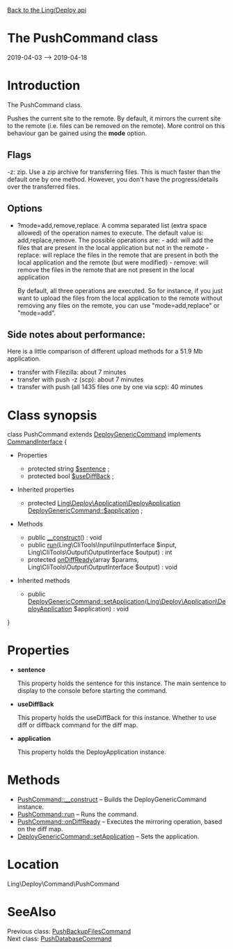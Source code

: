 [Back to the Ling/Deploy api](https://github.com/lingtalfi/Deploy/blob/master/doc/api/Ling/Deploy.md)



The PushCommand class
================
2019-04-03 --> 2019-04-18






Introduction
============

The PushCommand class.

Pushes the current site to the remote.
By default, it mirrors the current site to the remote (i.e. files can be removed on the remote).
More control on this behaviour gan be gained using the **mode** option.



Flags
----------

-z: zip. Use a zip archive for transferring files. This is much faster than the default one by one method.
         However, you don't have the progress/details over the transferred files.


Options
------------

- ?mode=add,remove,replace.
     A comma separated list (extra space allowed) of the operation names to execute.
     The default value is: add,replace,remove.
     The possible operations are:
         - add: will add the files that are present in the local application but not in the remote
         - replace: will replace the files in the remote that are present in both the local application and the remote (but were modified)
         - remove: will remove the files in the remote that are not present in the local application

     By default, all three operations are executed.
     So for instance, if you just want to upload the files from the local application to the remote without removing any
     files on the remote, you can use "mode=add,replace" or "mode=add".




Side notes about performance:
-------------------------
Here is a little comparison of different upload methods for a 51.9 Mb application.

- transfer with Filezilla: about 7 minutes
- transfer with push -z (scp): about 7 minutes
- transfer with push (all 1435 files one by one via scp): 40 minutes



Class synopsis
==============


class <span class="pl-k">PushCommand</span> extends [DeployGenericCommand](https://github.com/lingtalfi/Deploy/blob/master/doc/api/Ling/Deploy/Command/DeployGenericCommand.md) implements [CommandInterface](https://github.com/lingtalfi/CliTools/blob/master/doc/api/Ling/CliTools/Command/CommandInterface.md) {

- Properties
    - protected string [$sentence](#property-sentence) ;
    - protected bool [$useDiffBack](#property-useDiffBack) ;

- Inherited properties
    - protected [Ling\Deploy\Application\DeployApplication](https://github.com/lingtalfi/Deploy/blob/master/doc/api/Ling/Deploy/Application/DeployApplication.md) [DeployGenericCommand::$application](#property-application) ;

- Methods
    - public [__construct](https://github.com/lingtalfi/Deploy/blob/master/doc/api/Ling/Deploy/Command/PushCommand/__construct.md)() : void
    - public [run](https://github.com/lingtalfi/Deploy/blob/master/doc/api/Ling/Deploy/Command/PushCommand/run.md)(Ling\CliTools\Input\InputInterface $input, Ling\CliTools\Output\OutputInterface $output) : int
    - protected [onDiffReady](https://github.com/lingtalfi/Deploy/blob/master/doc/api/Ling/Deploy/Command/PushCommand/onDiffReady.md)(array $params, Ling\CliTools\Output\OutputInterface $output) : void

- Inherited methods
    - public [DeployGenericCommand::setApplication](https://github.com/lingtalfi/Deploy/blob/master/doc/api/Ling/Deploy/Command/DeployGenericCommand/setApplication.md)([Ling\Deploy\Application\DeployApplication](https://github.com/lingtalfi/Deploy/blob/master/doc/api/Ling/Deploy/Application/DeployApplication.md) $application) : void

}




Properties
=============

- <span id="property-sentence"><b>sentence</b></span>

    This property holds the sentence for this instance.
    The main sentence to display to the console before starting the command.
    
    

- <span id="property-useDiffBack"><b>useDiffBack</b></span>

    This property holds the useDiffBack for this instance.
    Whether to use diff or diffback command for the diff map.
    
    

- <span id="property-application"><b>application</b></span>

    This property holds the DeployApplication instance.
    
    



Methods
==============

- [PushCommand::__construct](https://github.com/lingtalfi/Deploy/blob/master/doc/api/Ling/Deploy/Command/PushCommand/__construct.md) &ndash; Builds the DeployGenericCommand instance.
- [PushCommand::run](https://github.com/lingtalfi/Deploy/blob/master/doc/api/Ling/Deploy/Command/PushCommand/run.md) &ndash; Runs the command.
- [PushCommand::onDiffReady](https://github.com/lingtalfi/Deploy/blob/master/doc/api/Ling/Deploy/Command/PushCommand/onDiffReady.md) &ndash; Executes the mirroring operation, based on the diff map.
- [DeployGenericCommand::setApplication](https://github.com/lingtalfi/Deploy/blob/master/doc/api/Ling/Deploy/Command/DeployGenericCommand/setApplication.md) &ndash; Sets the application.





Location
=============
Ling\Deploy\Command\PushCommand


SeeAlso
==============
Previous class: [PushBackupFilesCommand](https://github.com/lingtalfi/Deploy/blob/master/doc/api/Ling/Deploy/Command/PushBackupFilesCommand.md)<br>Next class: [PushDatabaseCommand](https://github.com/lingtalfi/Deploy/blob/master/doc/api/Ling/Deploy/Command/PushDatabaseCommand.md)<br>
